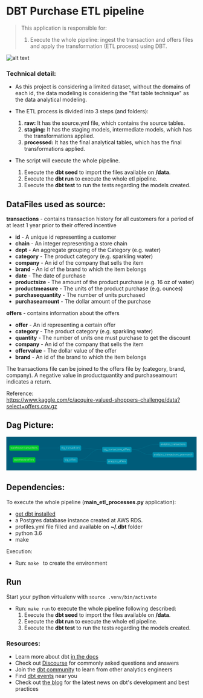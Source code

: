 # DBT Purchase ETL pipeline
> This application is responsible for:
> 1. Execute the whole pipeline: ingest the transaction and offers files and apply the transformation (ETL process) using DBT.

![alt text](https://pbs.twimg.com/media/DMWhhKFXcAAqxeu?format=jpg&name=small)

### Technical detail:
- As this project is considering a limited dataset, without the domains of each id, the data modeling is considering the "flat table technique" as the data analytical modeling.

- The ETL process is divided into 3 steps (and folders):
  1. __raw:__ It has the source.yml file, which contains the source tables.
  2. __staging:__ It has the staging models, intermediate models, which has the transformations applied.
  3. __processed:__ It has the final analytical tables, which has the final transformations applied.

- The script will execute the whole pipeline.
  1. Execute the __dbt seed__ to import the files available on __/data__.
  2. Execute the __dbt run__ to execute the whole etl pipeline.
  3. Execute the __dbt test__ to run the tests regarding the models created.

## DataFiles used as source:

__transactions__ - contains transaction history for all customers for a period of at least 1 year prior to their offered incentive
- __id__ - A unique id representing a customer
- __chain__ - An integer representing a store chain
- __dept__ - An aggregate grouping of the Category (e.g. water)
- __category__ - The product category (e.g. sparkling water)
- __company__ - An id of the company that sells the item
- __brand__ - An id of the brand to which the item belongs
- __date__ - The date of purchase
- __productsize__ - The amount of the product purchase (e.g. 16 oz of water)
- __productmeasure__ - The units of the product purchase (e.g. ounces)
- __purchasequantity__ - The number of units purchased
- __purchaseamount__ - The dollar amount of the purchase

__offers__ - contains information about the offers
- __offer__ - An id representing a certain offer
- __category__ - The product category (e.g. sparkling water)
- __quantity__ - The number of units one must purchase to get the discount
- __company__ - An id of the company that sells the item
- __offervalue__ - The dollar value of the offer
- __brand__ -  An id of the brand to which the item belongs

The transactions file can be joined to the offers file by (category, brand, company). A negative value in productquantity and purchaseamount indicates a return.

Reference:  
https://www.kaggle.com/c/acquire-valued-shoppers-challenge/data?select=offers.csv.gz  

## Dag Picture:
![alt text](https://github.com/jmilhomem/dbt_purchases_project/blob/master/images/data_pipeline.png)

## Dependencies:
To execute the whole pipeline (__main_etl_processes.py__ application):
* [get dbt installed](https://docs.getdbt.com/docs/running-a-dbt-project/using-the-command-line-interface/installation/)
* a Postgres database instance created at AWS RDS.
* profiles.yml file filled and available on __~/.dbt__ folder
* python 3.6
* make  

Execution:
* Run: ```make ``` to create the environment

## Run
Start your python virtualenv with ```source .venv/bin/activate```

* Run: ```make run``` to execute the whole pipeline following described:
  1. Execute the __dbt seed__ to import the files available on __/data__.
  2. Execute the __dbt run__ to execute the whole etl pipeline.
  3. Execute the __dbt test__ to run the tests regarding the models created.


### Resources:
- Learn more about dbt [in the docs](https://docs.getdbt.com/docs/introduction)
- Check out [Discourse](https://discourse.getdbt.com/) for commonly asked questions and answers
- Join the [dbt community](http://community.getbdt.com/) to learn from other analytics engineers
- Find [dbt events](https://events.getdbt.com) near you
- Check out [the blog](https://blog.getdbt.com/) for the latest news on dbt's development and best practices

